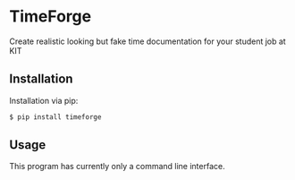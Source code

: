 # TimeForge
Create realistic looking but fake time documentation for your student job at KIT

## Installation

Installation via pip:

``` bash
$ pip install timeforge
```


## Usage

This program has currently only a command line interface.
